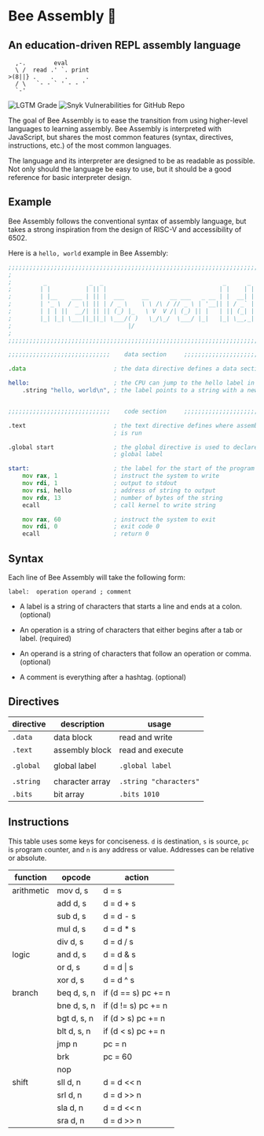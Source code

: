 # Bee Assembly 🐝

## An education-driven REPL assembly language

```
  ,-.        eval
  \ /  read .' `. print
>(8||} .    .   .     .
  / \   `- - ` ' - - '
  `-'
```

![LGTM Grade](https://img.shields.io/lgtm/grade/javascript/github/splch/bee-asm)
![Snyk Vulnerabilities for GitHub Repo](https://img.shields.io/snyk/vulnerabilities/github/splch/bee-asm)

The goal of Bee Assembly is to ease the transition from using higher-level languages to learning assembly. Bee Assembly is interpreted with JavaScript, but shares the most common features (syntax, directives, instructions, etc.) of the most common languages.

The language and its interpreter are designed to be as readable as possible. Not only should the language be easy to use, but it should be a good reference for basic interpreter design.

## Example

Bee Assembly follows the conventional syntax of assembly language, but takes a strong inspiration from the design of RISC-V and accessibility of 6502.

Here is a `hello, world` example in Bee Assembly:

```asm
;;;;;;;;;;;;;;;;;;;;;;;;;;;;;;;;;;;;;;;;;;;;;;;;;;;;;;;;;;;;;;;;;;;;;;;;;;;;;;;
;                                                                             ;
;         _            _  _                                  _      _         ;
;        | |          | || |                                | |    | |        ;
;        | |__    ___ | || |  ___     __      __ ___   _ __ | |  __| |        ;
;        | '_ \  / _ \| || | / _ \    \ \ /\ / // _ \ | '__|| | / _` |        ;
;        | | | ||  __/| || || (_) |_   \ V  V /| (_) || |   | || (_| |        ;
;        |_| |_| \___||_||_| \___/( )   \_/\_/  \___/ |_|   |_| \__,_|        ;
;                                 |/                                          ;
;                                                                             ;
;;;;;;;;;;;;;;;;;;;;;;;;;;;;;;;;;;;;;;;;;;;;;;;;;;;;;;;;;;;;;;;;;;;;;;;;;;;;;;;

;;;;;;;;;;;;;;;;;;;;;;;;;;;;;    data section     ;;;;;;;;;;;;;;;;;;;;;;;;;;;;;

.data                         ; the data directive defines a data section

hello:                        ; the CPU can jump to the hello label in memory
	.string "hello, world\n", ; the label points to a string with a new line


;;;;;;;;;;;;;;;;;;;;;;;;;;;;;    code section     ;;;;;;;;;;;;;;;;;;;;;;;;;;;;;

.text                         ; the text directive defines where assembly code
							  ; is run

.global start                 ; the global directive is used to declare a
                              ; global label

start:                        ; the label for the start of the program
	mov rax, 1                ; instruct the system to write
	mov rdi, 1                ; output to stdout
	mov rsi, hello            ; address of string to output
	mov rdx, 13               ; number of bytes of the string
	ecall                     ; call kernel to write string

	mov rax, 60               ; instruct the system to exit
	mov rdi, 0                ; exit code 0
	ecall                     ; return 0
```

## Syntax

Each line of Bee Assembly will take the following form:

```
label:	operation operand ; comment
```

- A label is a string of characters that starts a line and ends at a colon. (optional)

- An operation is a string of characters that either begins after a tab or label. (required)

- An operand is a string of characters that follow an operation or comma. (optional)

- A comment is everything after a hashtag. (optional)

## Directives

| directive | description     | usage                  |
| --------- | --------------- | ---------------------- |
| `.data`   | data block      | read and write         |
| `.text`   | assembly block  | read and execute       |
|           |                 |                        |
| `.global` | global label    | `.global label`        |
|           |                 |                        |
| `.string` | character array | `.string "characters"` |
| `.bits`   | bit array       | `.bits 1010`           |

## Instructions

This table uses some keys for conciseness. `d` is `d`estination, `s` is `s`ource, `pc` is `p`rogram `c`ounter, and `n` is a`n`y address or value. Addresses can be relative or absolute.

| function   | opcode      | action              |
| ---------- | ----------- | ------------------- |
| arithmetic | mov d, s    | d = s               |
|            | add d, s    | d = d + s           |
|            | sub d, s    | d = d - s           |
|            | mul d, s    | d = d \* s          |
|            | div d, s    | d = d / s           |
| logic      | and d, s    | d = d & s           |
|            | or d, s     | d = d \| s          |
|            | xor d, s    | d = d ^ s           |
| branch     | beq d, s, n | if (d == s) pc += n |
|            | bne d, s, n | if (d != s) pc += n |
|            | bgt d, s, n | if (d > s) pc += n  |
|            | blt d, s, n | if (d < s) pc += n  |
|            | jmp n       | pc = n              |
|            | brk         | pc = 60             |
|            | nop         |                     |
| shift      | sll d, n    | d = d << n          |
|            | srl d, n    | d = d >> n          |
|            | sla d, n    | d = d << n          |
|            | sra d, n    | d = d >> n          |
